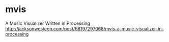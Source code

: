 mvis
====

A Music Visualizer Written in Processing
http://jacksonwesteen.com/post/68197297068/mvis-a-music-visualizer-in-processing
